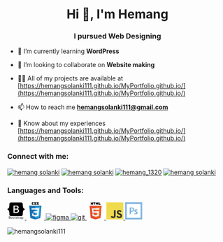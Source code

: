 <h1 align="center">Hi 👋, I'm Hemang</h1>
<h3 align="center">I pursued Web Designing</h3>

- 🌱 I’m currently learning **WordPress**

- 👯 I’m looking to collaborate on **Website making**

- 👨‍💻 All of my projects are available at [https://hemangsolanki111.github.io/MyPortfolio.github.io/](https://hemangsolanki111.github.io/MyPortfolio.github.io/)

- 📫 How to reach me **hemangsolanki111@gmail.com**

- 📄 Know about my experiences [https://hemangsolanki111.github.io/MyPortfolio.github.io/](https://hemangsolanki111.github.io/MyPortfolio.github.io/)

<h3 align="left">Connect with me:</h3>
<p align="left">
<a href="https://linkedin.com/in/hemang solanki" target="blank"><img align="center" src="https://raw.githubusercontent.com/rahuldkjain/github-profile-readme-generator/master/src/images/icons/Social/linked-in-alt.svg" alt="hemang solanki" height="30" width="40" /></a>
<a href="https://fb.com/hemang solanki" target="blank"><img align="center" src="https://raw.githubusercontent.com/rahuldkjain/github-profile-readme-generator/master/src/images/icons/Social/facebook.svg" alt="hemang solanki" height="30" width="40" /></a>
<a href="https://instagram.com/hemang_1320" target="blank"><img align="center" src="https://raw.githubusercontent.com/rahuldkjain/github-profile-readme-generator/master/src/images/icons/Social/instagram.svg" alt="hemang_1320" height="30" width="40" /></a>
<a href="https://www.youtube.com/c/hemang solanki" target="blank"><img align="center" src="https://raw.githubusercontent.com/rahuldkjain/github-profile-readme-generator/master/src/images/icons/Social/youtube.svg" alt="hemang solanki" height="30" width="40" /></a>
</p>

<h3 align="left">Languages and Tools:</h3>
<p align="left"> <a href="https://getbootstrap.com" target="_blank" rel="noreferrer"> <img src="https://raw.githubusercontent.com/devicons/devicon/master/icons/bootstrap/bootstrap-plain-wordmark.svg" alt="bootstrap" width="40" height="40"/> </a> <a href="https://www.w3schools.com/css/" target="_blank" rel="noreferrer"> <img src="https://raw.githubusercontent.com/devicons/devicon/master/icons/css3/css3-original-wordmark.svg" alt="css3" width="40" height="40"/> </a> <a href="https://www.figma.com/" target="_blank" rel="noreferrer"> <img src="https://www.vectorlogo.zone/logos/figma/figma-icon.svg" alt="figma" width="40" height="40"/> </a> <a href="https://git-scm.com/" target="_blank" rel="noreferrer"> <img src="https://www.vectorlogo.zone/logos/git-scm/git-scm-icon.svg" alt="git" width="40" height="40"/> </a> <a href="https://www.w3.org/html/" target="_blank" rel="noreferrer"> <img src="https://raw.githubusercontent.com/devicons/devicon/master/icons/html5/html5-original-wordmark.svg" alt="html5" width="40" height="40"/> </a> <a href="https://developer.mozilla.org/en-US/docs/Web/JavaScript" target="_blank" rel="noreferrer"> <img src="https://raw.githubusercontent.com/devicons/devicon/master/icons/javascript/javascript-original.svg" alt="javascript" width="40" height="40"/> </a> <a href="https://www.photoshop.com/en" target="_blank" rel="noreferrer"> <img src="https://raw.githubusercontent.com/devicons/devicon/master/icons/photoshop/photoshop-line.svg" alt="photoshop" width="40" height="40"/> </a> </p>

<p><img align="center" src="https://github-readme-stats.vercel.app/api/top-langs?username=hemangsolanki111&show_icons=true&locale=en&layout=compact" alt="hemangsolanki111" /></p>
